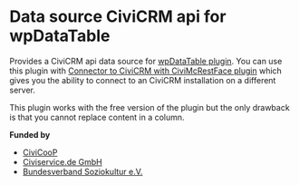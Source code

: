 # Data source CiviCRM api for wpDataTable

Provides a CiviCRM api data source for [wpDataTable plugin](https://wordpress.org/plugins/wpdatatables/). 
You can use this plugin with [Connector to CiviCRM with CiviMcRestFace plugin](https://wordpress.org/plugins/connector-civicrm-mcrestface/) 
which gives you the ability to connect to an CiviCRM installation on a different server.

This plugin works with the free version of the plugin but the only drawback is that you cannot replace content in a column.

**Funded by**

* [CiviCooP](https://www.civicoop.org)
* [Civiservice.de GmbH](https://civiservice.de/)
* [Bundesverband Soziokultur e.V.](https://www.soziokultur.de/)